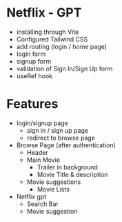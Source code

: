 # Netflix - GPT

- installing through Vite
- Configured Tailwind CSS
- add routing (login / home page)
- login form
- signup form
- validation of Sign In/Sign Up form
- useRef hook


# Features
- login/signup page
  - sign in / sign up page
  - redirect to browse page
- Browse Page (after authentication)
  - Header
  - Main Movie
    - Trailer in background
    - Movie Title & description
  - Movie suggestions
    - Movie Lists
- Netflix gpt
  - Search Bar
  - Movie suggestion